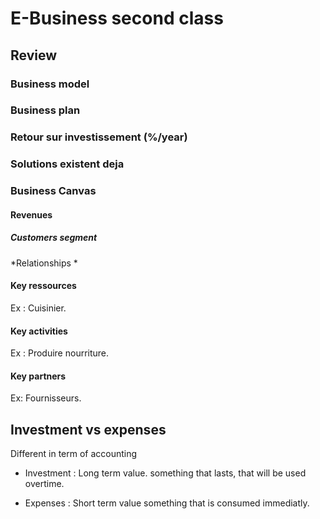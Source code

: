 # E-Business second class

## Review 

### Business model

### Business plan

### Retour sur investissement (%/year)

### Solutions existent deja

### Business Canvas

#### Revenues

##### Customers segment

*Relationships
*

#### Key ressources 
Ex : Cuisinier.

#### Key activities
Ex : Produire nourriture.

#### Key partners
Ex: Fournisseurs. 

## Investment vs expenses

Different in term of accounting

* Investment	: Long term value. 
something that lasts, that will be used overtime. 

* Expenses 	:  Short term value
something that is consumed immediatly. 


